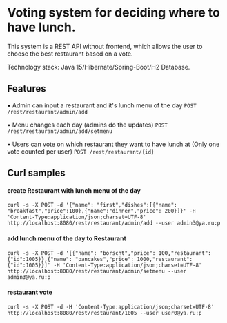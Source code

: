 # Voting system for deciding where to have lunch.

This system is a REST API without frontend, which allows the user to choose the best restaurant based on a vote.

Technology stack: Java 15/Hibernate/Spring-Boot/H2 Database.

## Features

• Admin can input a restaurant and it's lunch menu of the day
`POST /rest/restaurant/admin/add`

• Menu changes each day (admins do the updates)
`POST /rest/restaurant/admin/add/setmenu`

• Users can vote on which restaurant they want to have lunch at (Only one vote counted per user)
`POST /rest/restaurant/{id}`

## Curl samples

#### create Restaurant with lunch menu of the day

`curl -s -X POST -d '{"name": "first","dishes":[{"name": "breakfast","price":100},{"name":"dinner","price": 200}]}' -H 'Content-Type:application/json;charset=UTF-8' http://localhost:8080/rest/restaurant/admin/add --user admin3@ya.ru:p`

#### add lunch menu of the day to Restaurant

`curl -s -X POST -d '[{"name": "borscht","price": 100,"restaurant":{"id":1005}},{"name": "pancakes","price": 1000,"restaurant":{"id":1005}}]' -H 'Content-Type:application/json;charset=UTF-8' http://localhost:8080/rest/restaurant/admin/setmenu --user admin3@ya.ru:p`

#### restaurant vote

`curl -s -X POST -d -H 'Content-Type:application/json;charset=UTF-8' http://localhost:8080/rest/restaurant/1005 --user user0@ya.ru:p`


